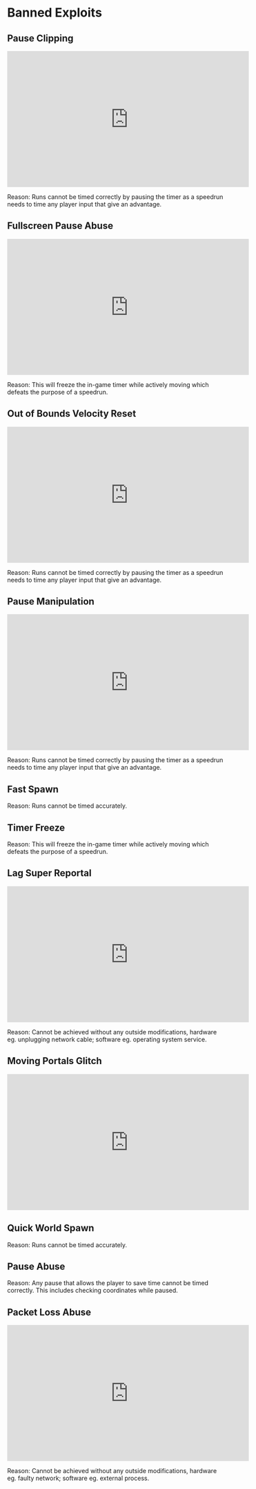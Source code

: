# Banned Exploits

## Pause Clipping

<iframe width="560" height="315" src="https://www.youtube-nocookie.com/embed/CLzVfyYZhQA" frameborder="0" allow="accelerometer; autoplay; encrypted-media; gyroscope; picture-in-picture" allowfullscreen></iframe>

Reason: Runs cannot be timed correctly by pausing the timer as a speedrun needs to time any player input that give an advantage.

## Fullscreen Pause Abuse

<iframe width="560" height="315" src="https://www.youtube-nocookie.com/embed/Okw8sSb7w-g" frameborder="0" allow="accelerometer; autoplay; encrypted-media; gyroscope; picture-in-picture" allowfullscreen></iframe>

Reason: This will freeze the in-game timer while actively moving which defeats the purpose of a speedrun.

## Out of Bounds Velocity Reset

<iframe width="560" height="315" src="https://www.youtube-nocookie.com/embed/QdRcAm0rvGQ" frameborder="0" allow="accelerometer; autoplay; encrypted-media; gyroscope; picture-in-picture" allowfullscreen></iframe>

Reason: Runs cannot be timed correctly by pausing the timer as a speedrun needs to time any player input that give an advantage.

## Pause Manipulation

<iframe width="560" height="315" src="https://www.youtube-nocookie.com/embed/V0u5r3g-DVs" frameborder="0" allow="accelerometer; autoplay; encrypted-media; gyroscope; picture-in-picture" allowfullscreen></iframe>

Reason: Runs cannot be timed correctly by pausing the timer as a speedrun needs to time any player input that give an advantage.

## Fast Spawn

Reason: Runs cannot be timed accurately.

## Timer Freeze

Reason: This will freeze the in-game timer while actively moving which defeats the purpose of a speedrun.

## Lag Super Reportal

<iframe width="560" height="315" src="https://www.youtube-nocookie.com/embed/1C6XVOuf_Q8" frameborder="0" allow="accelerometer; autoplay; encrypted-media; gyroscope; picture-in-picture" allowfullscreen></iframe>

Reason: Cannot be achieved without any outside modifications, hardware eg. unplugging network cable; software eg. operating system service.

## Moving Portals Glitch

<iframe width="560" height="315" src="https://www.youtube-nocookie.com/embed/3URv8YPl0N4" frameborder="0" allow="accelerometer; autoplay; encrypted-media; gyroscope; picture-in-picture" allowfullscreen></iframe>

## Quick World Spawn

Reason: Runs cannot be timed accurately.

## Pause Abuse

Reason: Any pause that allows the player to save time cannot be timed correctly. This includes checking coordinates while paused.

## Packet Loss Abuse

<iframe width="560" height="315" src="https://www.youtube-nocookie.com/embed/kWcVsBfNKTs?start=60" frameborder="0" allow="accelerometer; autoplay; encrypted-media; gyroscope; picture-in-picture" allowfullscreen></iframe>

Reason: Cannot be achieved without any outside modifications, hardware eg. faulty network; software eg. external process.
